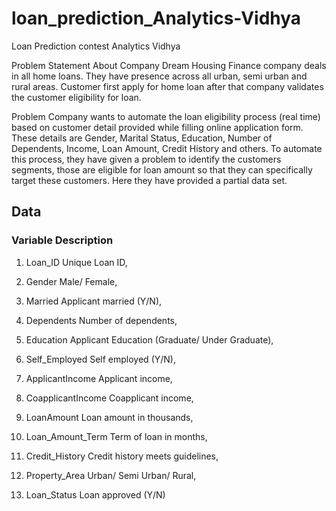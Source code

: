 # loan_prediction_Analytics-Vidhya
Loan Prediction contest Analytics Vidhya

Problem Statement
About Company
Dream Housing Finance company deals in all home loans. They have presence across all urban, semi urban and rural areas. Customer first apply for home loan after that company validates the customer eligibility for loan.

Problem
Company wants to automate the loan eligibility process (real time) based on customer detail provided while filling online application form. These details are Gender, Marital Status, Education, Number of Dependents, Income, Loan Amount, Credit History and others. To automate this process, they have given a problem to identify the customers segments, those are eligible for loan amount so that they can specifically target these customers. Here they have provided a partial data set.

## Data
  ### Variable       Description
  1. Loan_ID            Unique Loan ID,
  
  2. Gender             Male/ Female,
  
  3. Married            Applicant married (Y/N),
  
  4. Dependents         Number of dependents,
  
  5. Education          Applicant Education (Graduate/ Under Graduate),
  
  6. Self_Employed      Self employed (Y/N),
  
  7. ApplicantIncome    Applicant income,
  
  8. CoapplicantIncome  Coapplicant income,
  
  9. LoanAmount         Loan amount in thousands,
  
  10. Loan_Amount_Term   Term of loan in months,
  
  11. Credit_History     Credit history meets guidelines,
  
  12. Property_Area      Urban/ Semi Urban/ Rural,
  
  13. Loan_Status        Loan approved (Y/N)
